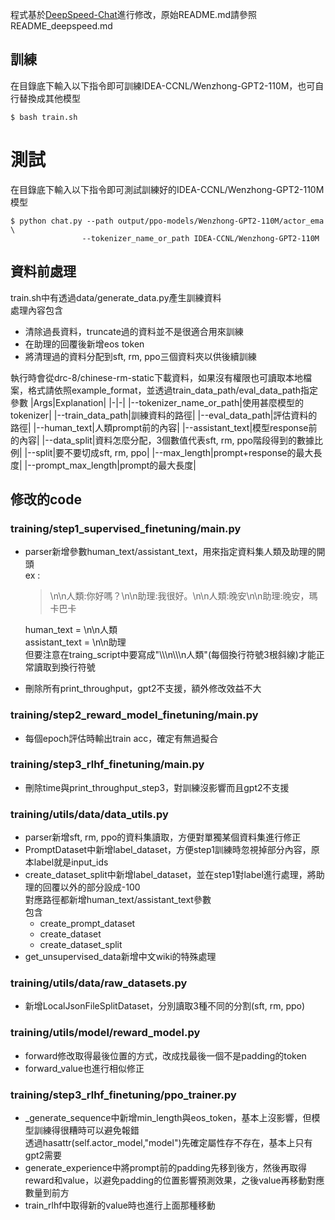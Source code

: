程式基於[DeepSpeed-Chat](https://github.com/microsoft/DeepSpeedExamples/tree/master/applications/DeepSpeed-Chat)進行修改，原始README.md請參照README_deepspeed.md

## 訓練
在目錄底下輸入以下指令即可訓練IDEA-CCNL/Wenzhong-GPT2-110M，也可自行替換成其他模型
```shell=
$ bash train.sh
```
# 測試
在目錄底下輸入以下指令即可測試訓練好的IDEA-CCNL/Wenzhong-GPT2-110M模型
```shell=
$ python chat.py --path output/ppo-models/Wenzhong-GPT2-110M/actor_ema \
                --tokenizer_name_or_path IDEA-CCNL/Wenzhong-GPT2-110M
```

## 資料前處理
train.sh中有透過data/generate_data.py產生訓練資料  
處理內容包含
+ 清除過長資料，truncate過的資料並不是很適合用來訓練
+ 在助理的回覆後新增eos token
+ 將清理過的資料分配到sft, rm, ppo三個資料夾以供後續訓練

執行時會從drc-8/chinese-rm-static下載資料，如果沒有權限也可讀取本地檔案，格式請依照example_format，並透過train_data_path/eval_data_path指定參數
|Args|Explanation|
|-|-|
|--tokenizer_name_or_path|使用甚麼模型的tokenizer|
|--train_data_path|訓練資料的路徑|
|--eval_data_path|評估資料的路徑|
|--human_text|人類prompt前的內容|
|--assistant_text|模型response前的內容|
|--data_split|資料怎麼分配，3個數值代表sft, rm, ppo階段得到的數據比例|
|--split|要不要切成sft, rm, ppo|
|--max_length|prompt+response的最大長度|
|--prompt_max_length|prompt的最大長度|

## 修改的code
### training/step1_supervised_finetuning/main.py
+ parser新增參數human_text/assistant_text，用來指定資料集人類及助理的開頭  
    ex : 
    >\n\n人類:你好嗎？\n\n助理:我很好。\n\n人類:晚安\n\n助理:晚安，瑪卡巴卡
    
    human_text = \n\n人類  
    assistant_text = \n\n助理  
    但要注意在traing_script中要寫成"\\\\\\n\\\\\\n人類"(每個換行符號3根斜線)才能正常讀取到換行符號
+ 刪除所有print_throughput，gpt2不支援，額外修改效益不大
### training/step2_reward_model_finetuning/main.py
+ 每個epoch評估時輸出train acc，確定有無過擬合
### training/step3_rlhf_finetuning/main.py
+ 刪除time與print_throughput_step3，對訓練沒影響而且gpt2不支援

### training/utils/data/data_utils.py
+ parser新增sft, rm, ppo的資料集讀取，方便對單獨某個資料集進行修正
+ PromptDataset中新增label_dataset，方便step1訓練時忽視掉部分內容，原本label就是input_ids
+ create_dataset_split中新增label_dataset，並在step1對label進行處理，將助理的回覆以外的部分設成-100  
    對應路徑都新增human_text/assistant_text參數  
    包含
    - create_prompt_dataset
    - create_dataset
    - create_dataset_split
+ get_unsupervised_data新增中文wiki的特殊處理

### training/utils/data/raw_datasets.py
+ 新增LocalJsonFileSplitDataset，分別讀取3種不同的分割(sft, rm, ppo)

### training/utils/model/reward_model.py
+ forward修改取得最後位置的方式，改成找最後一個不是padding的token
+ forward_value也進行相似修正

### training/step3_rlhf_finetuning/ppo_trainer.py
+ \_generate_sequence中新增min_length與eos_token，基本上沒影響，但模型訓練得很糟時可以避免報錯  
    透過hasattr(self.actor_model,"model")先確定屬性存不存在，基本上只有gpt2需要
+ generate_experience中將prompt前的padding先移到後方，然後再取得reward和value，以避免padding的位置影響預測效果，之後value再移動對應數量到前方
+ train_rlhf中取得新的value時也進行上面那種移動